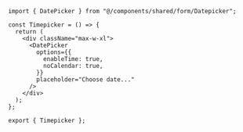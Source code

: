 ﻿```tsx
import { DatePicker } from "@/components/shared/form/Datepicker";

const Timepicker = () => {
  return (
    <div className="max-w-xl">
      <DatePicker
        options={{
          enableTime: true,
          noCalendar: true,
        }}
        placeholder="Choose date..."
      />
    </div>
  );
};

export { Timepicker };

```
